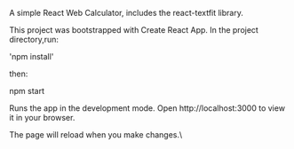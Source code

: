 A simple React Web Calculator, includes the react-textfit library.

This project was bootstrapped with Create React App. In the project directory,run:

'npm install'

then:

npm start

Runs the app in the development mode.
Open http://localhost:3000 to view it in your browser.

The page will reload when you make changes.\
